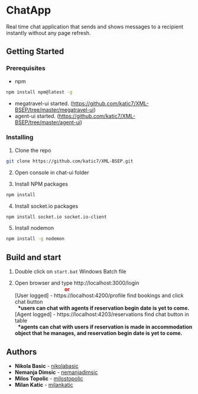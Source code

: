 # ChatApp

Real time chat application that sends and shows messages to a recipient instantly without any page refresh. 

## Getting Started

### Prerequisites

* npm
```sh
npm install npm@latest -g
```

* megatravel-ui started. (https://github.com/katic7/XML-BSEP/tree/master/megatravel-ui)
* agent-ui started. (https://github.com/katic7/XML-BSEP/tree/master/agent-ui)

### Installing

1. Clone the repo
```sh
git clone https://github.com/katic7/XML-BSEP.git
```
2. Open console in chat-ui folder

3. Install NPM packages
```sh
npm install
```
4. Install socket.io packages
```sh
npm install socket.io socket.io-client
```
5. Install nodemon
```sh
npm install -g nodemon
```

## Build and start
1. Double click on `start.bat` Windows Batch file

2. Open browser and type http://localhost:3000/login <br />
&nbsp; &nbsp; &nbsp; &nbsp; &nbsp; &nbsp; &nbsp; &nbsp; &nbsp; &nbsp; &nbsp; &nbsp; &nbsp; &nbsp; &nbsp; &nbsp; &nbsp; <b style="color: red;"> or </b> <br />
[User logged] - https://localhost:4200/profile find bookings and click chat button <br />
&nbsp; <b> *users can chat with agents if reservation begin date is yet to come. </b> <br />
[Agent logged] - https://localhost:4203/reservations find chat button in table <br />
&nbsp; <b> *agents can chat with users if reservation is made in accommodation object that he manages,
and reservation begin date is yet to come. </b>


## Authors

* **Nikola Basic** -  [nikolabasic](https://github.com/basicnikola)
* **Nemanja Dimsic** -  [nemanjadimsic](https://github.com/nemanjadimsic)
* **Milos Topolic** -  [milostopolic](https://github.com/milostopolic)
* **Milan Katic** -  [milankatic](https://github.com/katic7)

